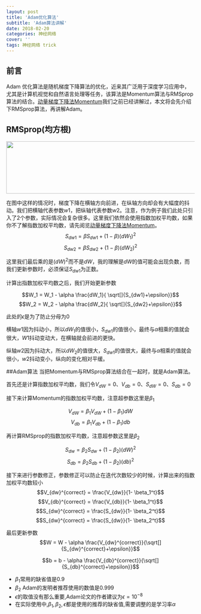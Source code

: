 ```yaml
---
layout: post
title: 'Adam优化算法'
subtitle: 'Adam算法讲解'
date: 2018-02-20
categories: 神经网络
cover: ''
tags: 神经网络 trick
---
```



## 前言
Adam 优化算法是随机梯度下降算法的优化，近来其广泛用于深度学习应用中，尤其是计算机视觉和自然语言处理等任务，该算法是Momentum算法与RMSprop算法的结合。[动量梯度下降法Momentum](https://terrifyzhao.github.io/2018/02/16/%E5%8A%A8%E9%87%8F%E6%A2%AF%E5%BA%A6%E4%B8%8B%E9%99%8D%E6%B3%95Momentum.html)我们之前已经讲解过，本文将会先介绍下RMSprop算法，再讲解Adam。

## RMSprop(均方根)
<img src="https://raw.githubusercontent.com/terrifyzhao/terrifyzhao.github.io/master/assets/img/2018-02-20-Adam%E4%BC%98%E5%8C%96%E7%AE%97%E6%B3%95/adam1.jpg" width="630" height="140"/>

在图中这样的情况时，梯度下降在横轴方向前进，在纵轴方向却会有大幅度的抖动。我们把横轴代表参数$w1$，把纵轴代表参数$w2$。注意，作为例子我们此处只引入了2个参数，实际情况会复杂很多。这里我们依然会使用指数加权平均数，如果你不了解指数加权平均数，请先阅览[动量梯度下降法Momentum](https://terrifyzhao.github.io/2018/02/16/%E5%8A%A8%E9%87%8F%E6%A2%AF%E5%BA%A6%E4%B8%8B%E9%99%8D%E6%B3%95Momentum.html)。
$$S_{dw1} = \beta S_{dw1} + (1-\beta)(dW_1)^2$$
$$S_{dw2} = \beta S_{dw2} + (1-\beta)(dW_2)^2$$

这里我们最后乘的是$(dW)^2$而不是$dW$，我的理解是$dW$的值可能会出现负数，而我们更新参数时，必须保证$S_{dw1}$为正数。 

计算出指数加权平均数之后，我们开始更新参数

$$W_1 = W_1 - \alpha \frac{dW_1}{ \sqrt[]{S_{dw1}+\epsilon}}$$
$$W_2 = W_2 - \alpha \frac{dW_2}{ \sqrt[]{S_{dw2}+\epsilon}}$$

此处的$\epsilon$是为了防止分母为0

横轴$w1$因为抖动小，所以$dW_1$的值很小，$S_{dw1}$的值很小，最终与$\alpha$相乘的值就会很大，$W1$抖动变动大，在横轴就会前进的更快。

纵轴$w2$因为抖动大，所以$dW_2$的值很大，$S_{dw1}$的值很大，最终与$\alpha$相乘的值就会很小，$w2$抖动变小，纵向的变化相对平缓。


##Adam算法
当把Momentum与RMSprop算法结合在一起时，就是Adam算法。

首先还是计算指数加权平均数，我们令$V_{dW}=0$、$V_{db}=0$、$S_{dW}=0$、$S_{db}=0$

接下来计算Momentum的指数加权平均数，注意超参数这里是$\beta_1$

$$V_{dW} = \beta_1 V_{dW} + (1-\beta_1)dW$$
$$V_{db} = \beta_1 V_{db} + (1-\beta_1)db$$

再计算RMSprop的指数加权平均数，注意超参数这里是$\beta_2$

$$S_{dw} = \beta_2 S_{dw} + (1-\beta_2)(dW)^2$$
$$S_{db} = \beta_2 S_{db} + (1-\beta_2)(db)^2$$

接下来进行参数修正，参数修正可以防止在迭代次数较少的时候，计算出来的指数加权平均数较小
$$V_{dw}^{correct} = \frac{V_{dw}}{1- \beta_1^t}$$
$$V_{db}^{correct} = \frac{V_{db}}{1- \beta_1^t}$$
$$S_{dw}^{correct} = \frac{S_{dw}}{1- \beta_2^t}$$
$$S_{dw}^{correct} = \frac{S_{dw}}{1- \beta_2^t}$$

最后更新参数
$$W = W - \alpha \frac{V_{dw}^{correct}}{\sqrt[]{S_{dw}^{correct}+\epsilon}}$$

$$b = b - \alpha \frac{V_{db}^{correct}}{\sqrt[]{S_{db}^{correct}+\epsilon}}$$

+ $\beta_1$常用的缺省值是0.9
+ $\beta_2$ Adam的发明者推荐使用的数值是0.999
+ $\epsilon$的取值没有那么重要,Adam论文的作者建议为$\epsilon=10^{−8}$
+ 在实际使用中,$\beta_1,\beta_2,\epsilon$都是使用的推荐的缺省值,需要调整的是学习率$\alpha$


